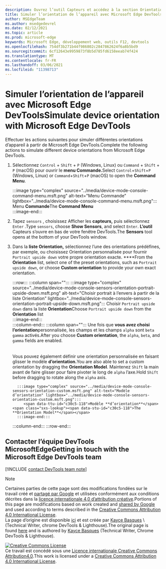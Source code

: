 ```yaml
---
description: Ouvrez l’outil Capteurs et accédez à la section Orientation.
title: Simuler l’orientation de l’appareil avec Microsoft Edge DevTools
author: MSEdgeTeam
ms.author: msedgedevrel
ms.date: 02/12/2021
ms.topic: article
ms.prod: microsoft-edge
keywords: Microsoft Edge, développement web, outils F12, devtools
ms.openlocfilehash: 754df3b271b44f986802c2847862624f6a8b5bd9
ms.sourcegitcommit: 6cf12643e9959873f8b5d785fd6158eeab74f424
ms.translationtype: MT
ms.contentlocale: fr-FR
ms.lasthandoff: 03/06/2021
ms.locfileid: "11398713"
---
```

<!-- Copyright Kayce Basques 

   Licensed under the Apache License, Version 2.0 (the "License");
   you may not use this file except in compliance with the License.
   You may obtain a copy of the License at

       https://www.apache.org/licenses/LICENSE-2.0

   Unless required by applicable law or agreed to in writing, software
   distributed under the License is distributed on an "AS IS" BASIS,
   WITHOUT WARRANTIES OR CONDITIONS OF ANY KIND, either express or implied.
   See the License for the specific language governing permissions and
   limitations under the License.  -->

# <a name="simulate-device-orientation-with-microsoft-edge-devtools"></a><span data-ttu-id="c30c5-104">Simuler l’orientation de l’appareil avec Microsoft Edge DevTools</span><span class="sxs-lookup"><span data-stu-id="c30c5-104">Simulate device orientation with Microsoft Edge DevTools</span></span>  

<span data-ttu-id="c30c5-105">Effectuer les actions suivantes pour simuler différentes orientations d’appareil à partir de Microsoft Edge DevTools.</span><span class="sxs-lookup"><span data-stu-id="c30c5-105">Complete the following actions to simulate different device orientations from Microsoft Edge DevTools.</span></span>  

<!--todo: update device orientation section when available -->  

1.  <span data-ttu-id="c30c5-106">Sélectionnez `Control` + `Shift` + `P` \(Windows, Linux\) ou `Command` + `Shift` + `P` \(macOS\) pour ouvrir le **menu Commande.**</span><span class="sxs-lookup"><span data-stu-id="c30c5-106">Select `Control`+`Shift`+`P` \(Windows, Linux\) or `Command`+`Shift`+`P` \(macOS\) to open the **Command Menu**.</span></span>  
    
    :::image type="complex" source="../media/device-mode-console-command-menu.msft.png" alt-text="Menu Commande" lightbox="../media/device-mode-console-command-menu.msft.png":::
       <span data-ttu-id="c30c5-108">Menu **Commande**</span><span class="sxs-lookup"><span data-stu-id="c30c5-108">The **Command Menu**</span></span>  
    :::image-end:::  
    
1.  <span data-ttu-id="c30c5-109">Tapez `sensors` , choisissez Afficher les **capteurs,** puis sélectionnez `Enter` .</span><span class="sxs-lookup"><span data-stu-id="c30c5-109">Type `sensors`, choose **Show Sensors**, and select `Enter`.</span></span>  <span data-ttu-id="c30c5-110">**L’outil** Capteurs s’ouvre en bas de votre fenêtre DevTools.</span><span class="sxs-lookup"><span data-stu-id="c30c5-110">The **Sensors** tool opens at the bottom of your DevTools window.</span></span>  
1.  <span data-ttu-id="c30c5-111">Dans la **liste Orientation,** sélectionnez l’une des orientations prédéfines, par exemple, ou choisissez Orientation personnalisée pour fournir `Portrait upside down` votre propre orientation exacte. \*\*\*\*</span><span class="sxs-lookup"><span data-stu-id="c30c5-111">From the **Orientation** list, select one of the preset orientations, such as `Portrait upside down`, or choose **Custom orientation** to provide your own exact orientation.</span></span>  
    
    :::row:::
       :::column span="":::
          :::image type="complex" source="../media/device-mode-console-sensors-orientation-portrait-upside-down.msft.png" alt-text="Choisir portrait à l’envers à partir de la liste Orientation" lightbox="../media/device-mode-console-sensors-orientation-portrait-upside-down.msft.png":::
             <span data-ttu-id="c30c5-113">Choisir `Portrait upside down` dans la liste **Orientation**</span><span class="sxs-lookup"><span data-stu-id="c30c5-113">Choose `Portrait upside down` from the **Orientation** list</span></span>  
          :::image-end:::  
       :::column-end:::
       :::column span="":::
          <span data-ttu-id="c30c5-114">Une fois que **vous avez choisi l’orientation**personnalisée, les champs et les champs `alpha` sont `beta` `gamma` activés.</span><span class="sxs-lookup"><span data-stu-id="c30c5-114">After you choose **Custom orientation**, the `alpha`, `beta`, and `gamma` fields are enabled.</span></span>  
          <!--To understand how each axis works, navigate to [Alpha][alpha], [Beta][beta], and [Gamma][gamma].  -->  
          <!--todo: update links to alpha, beta, and gamma section when available -->  
          <span data-ttu-id="c30c5-115">Vous pouvez également définir une orientation personnalisée en faisant glisser le modèle **d’orientation.**</span><span class="sxs-lookup"><span data-stu-id="c30c5-115">You are also able to set a custom orientation by dragging the **Orientation Model**.</span></span>  <span data-ttu-id="c30c5-116">Maintenez `Shift` la main avant de faire glisser pour faire pivoter le long de `alpha` l’axe.</span><span class="sxs-lookup"><span data-stu-id="c30c5-116">Hold `Shift` before dragging to rotate along the `alpha` axis.</span></span>  
          
          :::image type="complex" source="../media/device-mode-console-sensors-orientation-custom.msft.png" alt-text="Modèle d’orientation" lightbox="../media/device-mode-console-sensors-orientation-custom.msft.png":::
             <span data-ttu-id="c30c5-118">Modèle **d’orientation**</span><span class="sxs-lookup"><span data-stu-id="c30c5-118">The **Orientation Model**</span></span>  
          :::image-end:::  
       :::column-end:::
    :::row-end:::
    
## <a name="getting-in-touch-with-the-microsoft-edge-devtools-team"></a><span data-ttu-id="c30c5-119">Contacter l’équipe DevTools MicrosoftEdge</span><span class="sxs-lookup"><span data-stu-id="c30c5-119">Getting in touch with the Microsoft Edge DevTools team</span></span>  

[!INCLUDE [contact DevTools team note](../includes/contact-devtools-team-note.md)]  

<!-- links -->  

<!--[WebFundamentasNativeHardwareDeviceOrientationIndex]: /web/fundamentals/native-hardware/device-orientation/index "Device Orientation & Motion"  -->  
<!--[WebFundamentasNativeHardwareDeviceOrientationIndexAlpha]: /web/fundamentals/native-hardware/device-orientation/index#alpha "Alpha - Device Orientation & Motion"  -->  
<!--[WebFundamentasNativeHardwareDeviceOrientationIndexBeta]: /web/fundamentals/native-hardware/device-orientation/index#beta "Beta - Device Orientation & Motion"  -->  
<!--[WebFundamentasNativeHardwareDeviceOrientationIndexGamma]: /web/fundamentals/native-hardware/device-orientation/index#gamma "Gamma - Device Orientation & Motion"  -->  

> [!NOTE]
> <span data-ttu-id="c30c5-120">Certaines parties de cette page sont des modifications fondées sur le travail créé et [partagé par Google][GoogleSitePolicies] et utilisées conformément aux conditions décrites dans la [licence internationale 4,0 d’attribution créative][CCA4IL].</span><span class="sxs-lookup"><span data-stu-id="c30c5-120">Portions of this page are modifications based on work created and [shared by Google][GoogleSitePolicies] and used according to terms described in the [Creative Commons Attribution 4.0 International License][CCA4IL].</span></span>  
> <span data-ttu-id="c30c5-121">La page d’origine est disponible [ici](https://developers.google.com/web/tools/chrome-devtools/device-mode/orientation) et est créée par [Kayce Basques][KayceBasques] \ (Technical Writer, chrome DevTools \& Lighthouse\).</span><span class="sxs-lookup"><span data-stu-id="c30c5-121">The original page is found [here](https://developers.google.com/web/tools/chrome-devtools/device-mode/orientation) and is authored by [Kayce Basques][KayceBasques] \(Technical Writer, Chrome DevTools \& Lighthouse\).</span></span>  

[![Creative Commons License][CCby4Image]][CCA4IL]  
<span data-ttu-id="c30c5-123">Ce travail est concédé sous une [Licence internationale Creative Commons Attribution4.0][CCA4IL].</span><span class="sxs-lookup"><span data-stu-id="c30c5-123">This work is licensed under a [Creative Commons Attribution 4.0 International License][CCA4IL].</span></span>  

[CCA4IL]: https://creativecommons.org/licenses/by/4.0  
[CCby4Image]: https://i.creativecommons.org/l/by/4.0/88x31.png  
[GoogleSitePolicies]: https://developers.google.com/terms/site-policies  
[KayceBasques]: https://developers.google.com/web/resources/contributors/kaycebasques  
